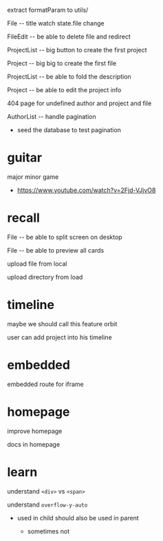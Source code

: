 extract formatParam to utils/

File -- title watch state.file change

FileEdit -- be able to delete file and redirect

ProjectList -- big button to create the first project

Project -- big big to create the first file

ProjectList -- be able to fold the description

Project -- be able to edit the project info

404 page for undefined author and project and file

AuthorList -- handle pagination

- seed the database to test pagination

# guitar

major minor game

- https://www.youtube.com/watch?v=2Fjd-VJjvO8

# recall

File -- be able to split screen on desktop

File -- be able to preview all cards

upload file from local

upload directory from load

# timeline

maybe we should call this feature orbit

user can add project into his timeline

# embedded

embedded route for iframe

# homepage

improve homepage

docs in homepage

# learn

understand `<div>` vs `<span>`

understand `overflow-y-auto`

- used in child should also be used in parent

  - sometimes not
